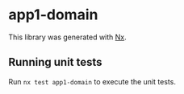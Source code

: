 # app1-domain

This library was generated with [Nx](https://nx.dev).

## Running unit tests

Run `nx test app1-domain` to execute the unit tests.
